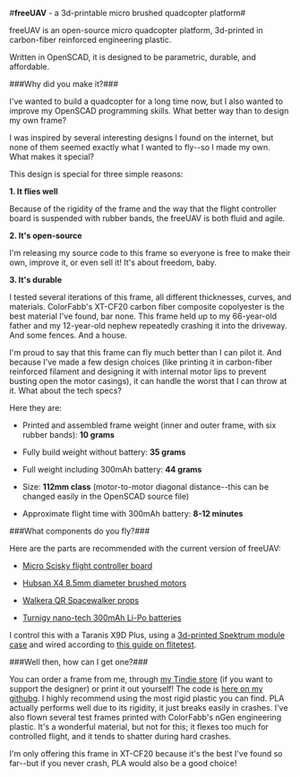 #**freeUAV** - a 3d-printable micro brushed quadcopter platform#

freeUAV is an open-source micro quadcopter platform, 3d-printed in carbon-fiber reinforced engineering plastic.

Written in OpenSCAD, it is designed to be parametric, durable, and affordable.

###Why did you make it?###

I've wanted to build a quadcopter for a long time now, but I also wanted to improve my OpenSCAD programming skills. What better way than to design my own frame?

I was inspired by several interesting designs I found on the internet, but none of them seemed exactly what I wanted to fly--so I made my own.
What makes it special?

This design is special for three simple reasons:

**1. It flies well**

Because of the rigidity of the frame and the way that the flight controller board is suspended with rubber bands, the freeUAV is both fluid and agile.

**2. It's open-source**

I'm releasing my source code to this frame so everyone is free to make their own, improve it, or even sell it! It's about freedom, baby.

**3. It's durable**

I tested several iterations of this frame, all different thicknesses, curves, and materials. ColorFabb's XT-CF20 carbon fiber composite copolyester is the best material I've found, bar none. This frame held up to my 66-year-old father and my 12-year-old nephew repeatedly crashing it into the driveway. And some fences. And a house.

I'm proud to say that this frame can fly much better than I can pilot it. And because I've made a few design choices (like printing it in carbon-fiber reinforced filament and designing it with internal motor lips to prevent busting open the motor casings), it can handle the worst that I can throw at it.
What about the tech specs?

Here they are:

* Printed and assembled frame weight (inner and outer frame, with six rubber bands): **10 grams**

* Fully build weight without battery: **35 grams**

* Full weight including 300mAh battery: **44 grams**

* Size: **112mm class** (motor-to-motor diagonal distance--this can be changed easily in the OpenSCAD source file)

* Approximate flight time with 300mAh battery: **8-12 minutes**

###What components do you fly?###

Here are the parts are recommended with the current version of freeUAV:

* [Micro Scisky flight controller board](http://www.banggood.com/Micro-Scisky-32bits-Brushed-Flight-Control-Board-Based-On-Naze-32-For-Quadcopters-p-1002341.html)

* [Hubsan X4 8.5mm diameter brushed motors](http://www.ebay.com/itm/141971019583)

* [Walkera QR Spacewalker props](http://www.ebay.com/itm/141735493973)

* [Turnigy nano-tech 300mAh Li-Po batteries](https://www.hobbyking.com/hobbyking/store/%5F%5F59257%5F%5FTurnigy%5Fnano%5Ftech%5F300mah%5F1S%5F45%5F90C%5FLipo%5FPack%5FFits%5FNine%5FEagles%5FSolo%5FPro%5F100%5FAR%5FWarehouse%5F.html)

I control this with a Taranis X9D Plus, using a [3d-printed Spektrum module case](https://www.thingiverse.com/thing:293608) and wired according to [this guide on flitetest](http://flitetest.com/articles/spektrofy-your-taranis).

###Well then, how can I get one?###

You can order a frame from me, through [my Tindie store](https://www.tindie.com/stores/C_Blackstone/) (if you want to support the designer) or print it out yourself! The code is [here on my github](https://github.com/kyleseigler/freeUAV)g. I highly recommend using the most rigid plastic you can find. PLA actually performs well due to its rigidity, it just breaks easily in crashes. I've also flown several test frames printed with ColorFabb's nGen engineering plastic. It's a wonderful material, but not for this; it flexes too much for controlled flight, and it tends to shatter during hard crashes.

I'm only offering this frame in XT-CF20 because it's the best I've found so far--but if you never crash, PLA would also be a good choice!
